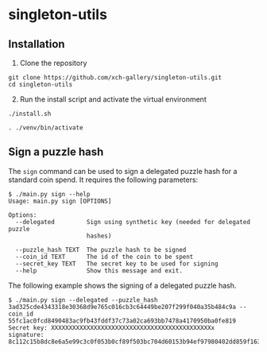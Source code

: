# singleton-utils

## Installation

1. Clone the repository
```shell
git clone https://github.com/xch-gallery/singleton-utils.git
cd singleton-utils
```

2. Run the install script and activate the virtual environment
```shell
./install.sh

. ./venv/bin/activate
```

## Sign a puzzle hash

The `sign` command can be used to sign a delegated puzzle hash for a standard coin spend.
It requires the following parameters:

```shell
$ ./main.py sign --help
Usage: main.py sign [OPTIONS]

Options:
  --delegated         Sign using synthetic key (needed for delegated puzzle
                      hashes)
                        
  --puzzle_hash TEXT  The puzzle hash to be signed
  --coin_id TEXT      The id of the coin to be spent
  --secret_key TEXT   The secret key to be used for signing
  --help              Show this message and exit.

```

The following example shows the signing of a delegated puzzle hash.

```shell
$ ./main.py sign --delegated --puzzle_hash 3ad325cde4343318e30368d9e765c016cb3c64449be207f299f040a35b484c9a --coin_id 55fc1ac0fcd8490483ac9fb43fddf37c73a02ca693bb7478a4170950ba0fe819
Secret key: XXXXXXXXXXXXXXXXXXXXXXXXXXXXXXXXXXXXXXXXXXXXXx
signature: 8c112c15b8dc8e6a5e99c3c0f053b0cf89f503bc704d60153b94ef97980402dd859f163ad3415ec28a0daab938aea4390a9d66c46cc3b2b4d9dbe803c97a4cf6d59fa6110c3bfc85bbf3ea9bf86f85d3143c89207ee70fb6c18264611ecd2f1c


```